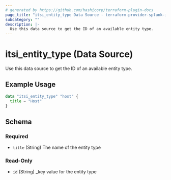 ```yaml
---
# generated by https://github.com/hashicorp/terraform-plugin-docs
page_title: "itsi_entity_type Data Source - terraform-provider-splunk-itsi"
subcategory: ""
description: |-
  Use this data source to get the ID of an available entity type.
---
```


# itsi_entity_type (Data Source)

Use this data source to get the ID of an available entity type.

## Example Usage

```terraform
data "itsi_entity_type" "host" {
  title = "Host"
}
```

<!-- schema generated by tfplugindocs -->
## Schema

### Required

- `title` (String) The name of the entity type

### Read-Only

- `id` (String) _key value for the entity type



